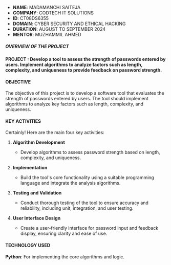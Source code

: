 - **NAME**: MADAMANCHI SAITEJA
- **COMPANY**: CODTECH IT SOLUTIONS
- **ID**: CT08DS6355
- **DOMAIN**: CYBER SECURITY AND ETHICAL HACKING
- **DURATION**: AUGUST TO SEPTEMBER 2024
- **MENTOR**:  MUZHAMMIL AHMED
 


##### OVERVIEW OF THE PROJECT


#### PROJECT :  Develop a tool to assess the strength of passwords entered by users. Implement algorithms to analyze factors such as length, complexity, and uniqueness to provide feedback on password strength.


#### OBJECTIVE
The objective of this project is to develop a software tool that evaluates the strength of passwords entered by users.
The tool should implement algorithms to analyze key factors such as length, complexity, and uniqueness.


#### KEY ACTIVITIES
Certainly! Here are the main four key activities:

1. **Algorithm Development**
   - Develop algorithms to assess password strength based on length, complexity, and uniqueness.

2. **Implementation**
   - Build the tool's core functionality using a suitable programming language and integrate the analysis algorithms.

3. **Testing and Validation**
   - Conduct thorough testing of the tool to ensure accuracy and reliability, including unit, integration, and user testing.

4. **User Interface Design**
   - Create a user-friendly interface for password input and feedback display, ensuring clarity and ease of use.
  

#### TECHNOLOGY USED
**Python**: For implementing the core algorithms and logic.
